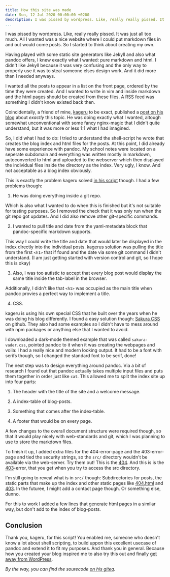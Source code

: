 ```yaml
---
title: How this site was made
date: Sun, 12 Jul 2020 00:00:00 +0200
description: I was pissed by wordpress. Like, really really pissed. It was just all too much. All I wanted was a nice website where I could put markdown files in and out would come posts. So I started to think about creating my own.
...
```


I was pissed by wordpress.
Like, really really pissed.
It was just all too much.
All I wanted was a nice website where I could put markdown files in and out would come posts.
So I started to think about creating my own.

Having played with some static site generators like Jekyll and also what pandoc offers, I knew exactly what I wanted: pure markdown and html.
I didn't like Jekyll because it was very confusing and the only way to properly use it was to steal someone elses design work.
And it did more than I needed anyways.

I wanted all the posts to appear in a list on the front page, ordered by the time they were created.
And I wanted to write in vim and inside markdown and the html pages should be created from these files.
A RSS feed was something I didn't know existed back then. 

Coincidentally, a friend of mine, [kageru](https://blog.kageru.moe) to be exact, published a [post on his blog](https://blog.kageru.moe/content/lesscode.html) about *exactly* this topic.
He was doing exactly what I wanted, altough somewhat unconventional with some fancy nginx-magic that I didn't quite understand, but it was more or less 1:1 what I had imagined.

So, I did what I had to do: I tried to understand the shell-script he wrote that creates the blog index and html files for the posts.
At this point, I did already have some experience with pandoc.
My school notes were located on a seperate subdomain and everything was written mostly in markdown, autoconverted to html and uploaded to the webserver which then displayed the individual files inside the directory as the index.
Very ugly, I know.
And not acceptable as a blog index obviously.

This is exactly the problem kageru solved [in his script](https://git.kageru.moe/kageru/mdb) though.
I had a few problems though:

1. He was doing everything inside a git repo. 

Which is also what I wanted to do when this is finished but it's not suitable for testing purposes. 
So I removed the check that it was only run when the git repo got updates.
And I did also remove other git-specific commands.

2. I wanted to pull title and date from the yaml-metadata block that pandoc-specific markdown supports.

This way I could write the title and date that would later be displayed in the index directly into the individual posts.
kagerus solution was pulling the title from the first `<h1>` that if found and the date via some git command I didn't understand.
(I am just getting started with version control and git, so I hope this is okay)

3. Also, I was too autistic to accept that every blog post would display the same title inside the tab-label in the browser. 

Additionally, I didn't like that `<h1>` was occupied as the main title when pandoc provies a perfect way to implement a title.

4. CSS. 

kageru is using his own special CSS that he built over the years when he was doing his blog differently.
I found a easy solution though: [Sakura CSS](https://github.com/oxalorg/sakura/) on github.
They also had some examples so I didn't have to mess around with npm packages or anything else that I wanted to avoid.

I downloaded a dark-mode themed example that was called `sakura-vader.css`, pointed pandoc to it when it was creating the webpages and voila:
I had a really nice and modern looking output.
It had to be a font with serifs though, so I changed the standard font to be serif, done!

<!---  end of list --->

The next step was to design everything around pandoc.
Via a bit of research I found out that pandoc actually takes multiple input files and puts them together in order just like `cat`.
This allowed me to split the index site up into four parts:

1. The header with the title of the site and a welcome message.

2. A index-table of blog-posts.

3. Something that comes after the index-table.

4. A footer that would be on every page.

<!---  end of list --->

A few changes to the overall document structure were required though, so that it would play nicely with web-standards and git, which I was planning to use to store the markdown files.

To finish it up, I added extra files for the 404-error-page and the 403-error-page and tied the security strings, so the `src/` directory wouldn't be available via the web-server.
Try them out! This is the [404](https://lucy.moe/öalskdjföalksdjfölkasjdöflaksjdf).
And this is is the [403](https://lucy.moe/src/)-error, that you get when you try to access the src directory.

I'm still going to reveal what is in `src/` though:
Subdirectories for posts, the static parts that make up the index and other static pages like [404.html](/404.html) and [403](/403.html).
In the futuree, I might add a contact page though.
Or something else, dunno.

For this to work I added a few lines that generate html pages in a similar way, but don't add to the index of blog-posts.

## Conclusion

Thank you, kageru, for this script!
You enabled me, someone who doesn't know a lot about shell scripting, to build uppon this excellent usecase of pandoc and extend it to fit my purposes.
And thank you in general. 
Because how you created your blog inspired me to also try this out and finally [get away from WordPress](https://asagi.moe/2020/07/06/wordpress-is-bloat/).

*By the way, you can find the sourecode [on his gitea](https://git.kageru.moe/Lux49/mdb).*
